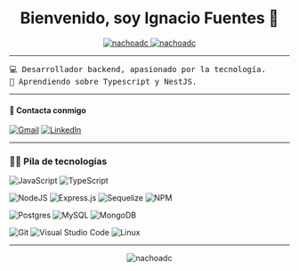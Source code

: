 <h1 align="center">Bienvenido, soy Ignacio Fuentes 🚀</h1>

<p align="center">
	<a href="https://github.com/nachoadc">
		<img src="https://komarev.com/ghpvc/?username=nachoadc&label=Profile%20views&color=0e75b6&style=flat" alt="nachoadc" />
	</a>
	<a href="https://github.com/nachoadc">
		<img src="https://img.shields.io/github/followers/nachoadc?label=Followers" alt="nachoadc" />
	</a>
</p>

<hr>

<pre>
💻 Desarrollador backend, apasionado por la tecnología.
🌱 Aprendiendo sobre Typescript y NestJS.
</pre>

<hr>

#### 🤝 Contacta conmigo

<p>
    <a href="mailto:ignanicolasfuentes@gmail.com"><img img src="https://img.shields.io/badge/gmail-%23EA4335.svg?logo=gmail&logoColor=white" alt="Gmail"/></a>
    <a href="https://www.linkedin.com/in/ignacionfuentes/"><img src="https://img.shields.io/badge/linkedin-%230A66C2.svg?logo=linkedin&logoColor=white" alt="LinkedIn"/></a>
</p>

<hr>

### 👨‍💻 Pila de tecnologías

<p>
  
  ![JavaScript](https://img.shields.io/badge/javascript-%23323330.svg?style=for-the-badge&logo=javascript&logoColor=%23F7DF1E)
  ![TypeScript](https://img.shields.io/badge/typescript-%23007ACC.svg?style=for-the-badge&logo=typescript&logoColor=white)

</p>

<p>
  
  ![NodeJS](https://img.shields.io/badge/node.js-6DA55F?style=for-the-badge&logo=node.js&logoColor=white)
  ![Express.js](https://img.shields.io/badge/express.js-%23404d59.svg?style=for-the-badge&logo=express&logoColor=%2361DAFB)
  ![Sequelize](https://img.shields.io/badge/Sequelize-52B0E7?style=for-the-badge&logo=Sequelize&logoColor=white)
  ![NPM](https://img.shields.io/badge/NPM-%23CB3837.svg?style=for-the-badge&logo=npm&logoColor=white)

</p>

<p>

  ![Postgres](https://img.shields.io/badge/postgres-%23316192.svg?style=for-the-badge&logo=postgresql&logoColor=white)
  ![MySQL](https://img.shields.io/badge/mysql-%2300f.svg?style=for-the-badge&logo=mysql&logoColor=white)
  ![MongoDB](https://img.shields.io/badge/MongoDB-%234ea94b.svg?style=for-the-badge&logo=mongodb&logoColor=white)

</p>

<p>

  ![Git](https://img.shields.io/badge/git-%23F05033.svg?style=for-the-badge&logo=git&logoColor=white)
  ![Visual Studio Code](https://img.shields.io/badge/Visual%20Studio%20Code-0078d7.svg?style=for-the-badge&logo=visual-studio-code&logoColor=white)
  ![Linux](https://img.shields.io/badge/Linux-FCC624?style=for-the-badge&logo=linux&logoColor=black)

</p>

<hr>

<p align="center" ><img src="https://github-readme-stats.vercel.app/api?username=nachoadc&show_icons=true&locale=en&theme=codeSTACKr" alt="nachoadc" /></p>
